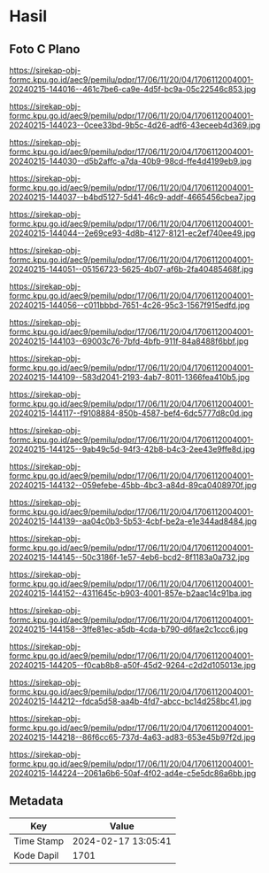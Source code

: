 # Hasil

## Foto C Plano

https://sirekap-obj-formc.kpu.go.id/aec9/pemilu/pdpr/17/06/11/20/04/1706112004001-20240215-144016--461c7be6-ca9e-4d5f-bc9a-05c22546c853.jpg

https://sirekap-obj-formc.kpu.go.id/aec9/pemilu/pdpr/17/06/11/20/04/1706112004001-20240215-144023--0cee33bd-9b5c-4d26-adf6-43eceeb4d369.jpg

https://sirekap-obj-formc.kpu.go.id/aec9/pemilu/pdpr/17/06/11/20/04/1706112004001-20240215-144030--d5b2affc-a7da-40b9-98cd-ffe4d4199eb9.jpg

https://sirekap-obj-formc.kpu.go.id/aec9/pemilu/pdpr/17/06/11/20/04/1706112004001-20240215-144037--b4bd5127-5d41-46c9-addf-4665456cbea7.jpg

https://sirekap-obj-formc.kpu.go.id/aec9/pemilu/pdpr/17/06/11/20/04/1706112004001-20240215-144044--2e69ce93-4d8b-4127-8121-ec2ef740ee49.jpg

https://sirekap-obj-formc.kpu.go.id/aec9/pemilu/pdpr/17/06/11/20/04/1706112004001-20240215-144051--05156723-5625-4b07-af6b-2fa40485468f.jpg

https://sirekap-obj-formc.kpu.go.id/aec9/pemilu/pdpr/17/06/11/20/04/1706112004001-20240215-144056--c011bbbd-7651-4c26-95c3-1567f915edfd.jpg

https://sirekap-obj-formc.kpu.go.id/aec9/pemilu/pdpr/17/06/11/20/04/1706112004001-20240215-144103--69003c76-7bfd-4bfb-911f-84a8488f6bbf.jpg

https://sirekap-obj-formc.kpu.go.id/aec9/pemilu/pdpr/17/06/11/20/04/1706112004001-20240215-144109--583d2041-2193-4ab7-8011-1366fea410b5.jpg

https://sirekap-obj-formc.kpu.go.id/aec9/pemilu/pdpr/17/06/11/20/04/1706112004001-20240215-144117--f9108884-850b-4587-bef4-6dc5777d8c0d.jpg

https://sirekap-obj-formc.kpu.go.id/aec9/pemilu/pdpr/17/06/11/20/04/1706112004001-20240215-144125--9ab49c5d-94f3-42b8-b4c3-2ee43e9ffe8d.jpg

https://sirekap-obj-formc.kpu.go.id/aec9/pemilu/pdpr/17/06/11/20/04/1706112004001-20240215-144132--059efebe-45bb-4bc3-a84d-89ca0408970f.jpg

https://sirekap-obj-formc.kpu.go.id/aec9/pemilu/pdpr/17/06/11/20/04/1706112004001-20240215-144139--aa04c0b3-5b53-4cbf-be2a-e1e344ad8484.jpg

https://sirekap-obj-formc.kpu.go.id/aec9/pemilu/pdpr/17/06/11/20/04/1706112004001-20240215-144145--50c3186f-1e57-4eb6-bcd2-8f1183a0a732.jpg

https://sirekap-obj-formc.kpu.go.id/aec9/pemilu/pdpr/17/06/11/20/04/1706112004001-20240215-144152--4311645c-b903-4001-857e-b2aac14c91ba.jpg

https://sirekap-obj-formc.kpu.go.id/aec9/pemilu/pdpr/17/06/11/20/04/1706112004001-20240215-144158--3ffe81ec-a5db-4cda-b790-d6fae2c1ccc6.jpg

https://sirekap-obj-formc.kpu.go.id/aec9/pemilu/pdpr/17/06/11/20/04/1706112004001-20240215-144205--f0cab8b8-a50f-45d2-9264-c2d2d105013e.jpg

https://sirekap-obj-formc.kpu.go.id/aec9/pemilu/pdpr/17/06/11/20/04/1706112004001-20240215-144212--fdca5d58-aa4b-4fd7-abcc-bc14d258bc41.jpg

https://sirekap-obj-formc.kpu.go.id/aec9/pemilu/pdpr/17/06/11/20/04/1706112004001-20240215-144218--86f6cc65-737d-4a63-ad83-653e45b97f2d.jpg

https://sirekap-obj-formc.kpu.go.id/aec9/pemilu/pdpr/17/06/11/20/04/1706112004001-20240215-144224--2061a6b6-50af-4f02-ad4e-c5e5dc86a6bb.jpg


## Metadata

| Key        | Value               |
| ---------- | ------------------- |
| Time Stamp | 2024-02-17 13:05:41 |
| Kode Dapil | 1701                |



